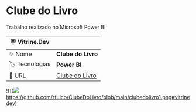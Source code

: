 # Clube do Livro

Trabalho realizado no Microsoft Power BI

| :placard: Vitrine.Dev |     |
| -------------  | --- |
| :sparkles: Nome        | **Clube do Livro**
| :label: Tecnologias | **Power BI**
| :rocket: URL         | [Clube do Livro](https://app.powerbi.com/view?r=eyJrIjoiNzEyODJiNWQtY2Q1Ny00ZmMwLWI1NjUtOTQxMzg3YjZjZWUwIiwidCI6IjYzYzdiZTRlLWNkNTgtNDM1OS04MzBiLTUyNGE3NDE1YTRjMyJ9)

<!-- Inserir imagem com a #vitrinedev ao final do link -->
![]([<img src="/assets/img/arquivo.gif">](https://github.com/rfulco/ClubeDoLivro/blob/main/clubedolivro1.png)https://github.com/rfulco/ClubeDoLivro/blob/main/clubedolivro1.png#vitrinedev)




